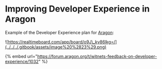# Improving Developer Experience in Aragon

Example of the Developer Experience plan for [Aragon](https://aragon.org):

![https://realtimeboard.com/app/board/o9J\_ky86lkg=/](../../../.gitbook/assets/image%20%2823%29.png)

{% embed url="https://forum.aragon.org/t/witnets-feedback-on-developer-experience/1032" %}





